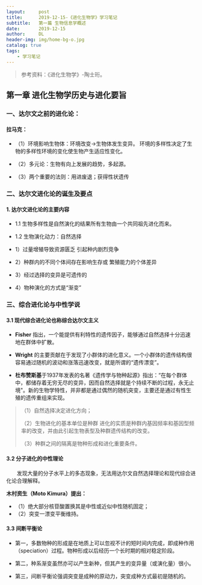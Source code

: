 ```yaml
---
layout:     post
title:      2019-12-15-《进化生物学》学习笔记
subtitle:   第一篇 生物信息学概述
date:       2019-12-15
author:     DL
header-img: img/home-bg-o.jpg
catalog: true
tags:
    - 学习笔记
---
```


> 参考资料：《进化生物学》-陶士珩。

## 第一章 进化生物学历史与进化要旨

### 一、达尔文之前的进化论：

#### 拉马克：
- （1）环境影响生物体：环境改变→生物体发生变异。
环境的多样性决定了生物的多样性环境的变化使生物产生适应性变化。

- （2）多元论：生物有向上发展的趋势，多起源。

- （3）两个重要的法则：用进废退；获得性状遗传

### 二、达尔文进化论的诞生及要点

#### 1. 达尔文进化论的主要内容
- 1.1 生物多样性是自然演化的结果所有生物由一个共同祖先进化而来。

- 1.2 生物演化动力：自然选择
- 1）过量增殖导致资源匮乏
引起种内剧烈竞争
- 2）种群内的不同个体间存在影响生存或
繁殖能力的个体差异
- 3）经过选择的变异是可遗传的
- 4）物种演化的方式是“渐变”

### 三、综合进化论与中性学说

#### 3.1 现代综合进化论也称综合达尔文主义

- **Fisher** 指出，一个能提供有利特性的遗传因子，能够通过自然选择十分迅速地在群体中扩散。

- **Wright** 的主要贡献在于发现了小群体的进化意义。一个小群体的遗传结构很容易通过随机的波动和涨落迅速改变，就是所谓的“遗传漂变”。

- **杜布赞斯基**于1937年发表的名著《遗传学与物种起源》指出：“在每个群体中，都储存着无穷无尽的变异，因而自然选择就是个持续不断的过程，永无止境"。新的生物学特性，并非都是通过偶然的随机突变，主要还是通过有性生殖的遗传重组来实现。

> （1）自然选择决定进化方向；
> 
> （2）生物进化的基本单位是种群
进化的实质是种群内基因频率和基因型频率的改变，并由此引起生物表型及种群遗传结构的改变。
> 
> （3）种群之间的隔离是物种形成和进化重要条件。


#### 3.2 分子进化的中性理论

&emsp;&emsp;发现大量的分子水平上的多态现象，无法用达尔文自然选择理论和现代综合进化论合理解释。

**木村资生（Moto Kimura）提出：**

- （1）绝大部分核苷酸置换其是中性或近似中性随机固定；
- （2）突变一漂变平衡维持。

#### 3.3 间断平衡论

- 第一，多数物种的形成是在地质上可以忽视不计的短时间内完成，即成种作用（speciation）过程。物种形成以后经历一个长时期的相对稳定阶段。

- 第二，种系渐变虽然亦可以产生新种，但其产生的变异量（或演化量）很小。

- 第三，间断平衡论强调突变是成种的原动力，突变成种方式最初是随机的。
